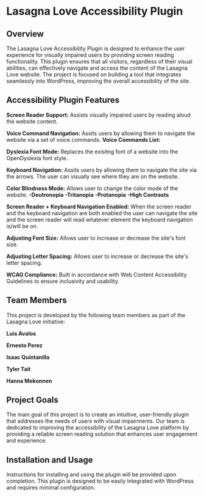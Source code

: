 # Lasagna Love Accessibility Plugin

## Overview
The Lasagna Love Accessibility Plugin is designed to enhance the user experience for visually impaired users by providing screen reading functionality. This plugin ensures that all visitors, regardless of their visual abilities, can effectively navigate and access the content of the Lasagna Love website. The project is focused on building a tool that integrates seamlessly into WordPress, improving the overall accessibility of the site.

## Accessibility Plugin Features
**Screen Reader Support:** Assists visually impaired users by reading aloud the website content.

**Voice Command Navigation:** Assits users by allowing them to navigate the website via a set of voice commands.
    **Voice Commands List:**


**Dyslexia Font Mode:** Replaces the exisitng font of a website into the OpenDyslexia font style.

**Keyboard Navigation:** Assits users by allowing them to navigate the site via the arrows. The user can visually see where they are on the website.

**Color Blindness Mode:** Allows user to change the color mode of the website. 
    **-Deutronopia**
    **-Tritanopia**
    **-Protanopia**
    **-High Contrasts**

**Screen Reader + Keyboard Navigation Enabled:** When the screen reader and the keyboard navigation are both enabled the user can navigate the site and the screen reader will read whatever element the keyboard navigation is/will be on. 

**Adjusting Font Size:** Allows user to increase or decrease the site's font size.

**Adjusting Letter Spacing:** Allows user to increase or decrease the site's letter spacing. 

**WCAG Compliance:** Built in accordance with Web Content Accessibility Guidelines to ensure inclusivity and usability.

## Team Members
This project is developed by the following team members as part of the Lasagna Love initiative:

**Luis Avalos**

**Ernesto Perez**

**Isaac Quintanilla**

**Tyler Tait**

**Hanna Mekonnen**

## Project Goals
The main goal of this project is to create an intuitive, user-friendly plugin that addresses the needs of users with visual impairments. Our team is dedicated to improving the accessibility of the Lasagna Love platform by providing a reliable screen reading solution that enhances user engagement and experience.

## Installation and Usage
Instructions for installing and using the plugin will be provided upon completion. This plugin is designed to be easily integrated with WordPress and requires minimal configuration.
